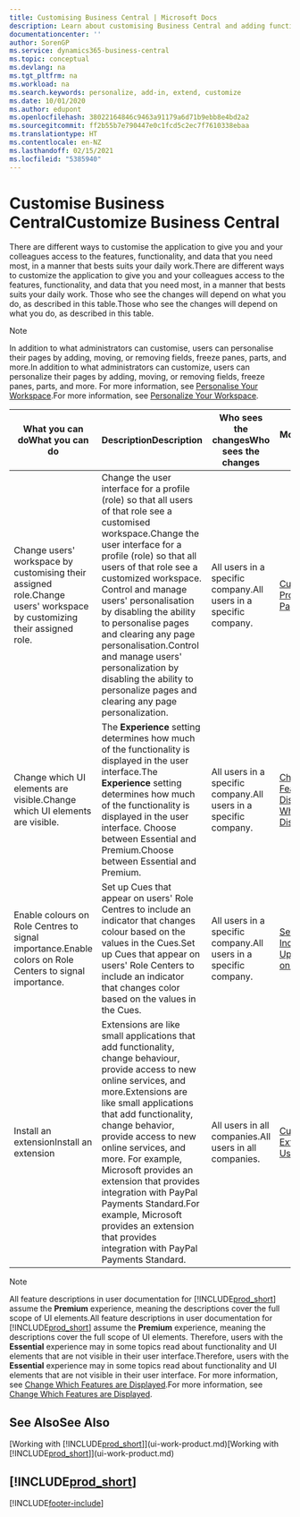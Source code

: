 ```yaml
---
title: Customising Business Central | Microsoft Docs
description: Learn about customising Business Central and adding functionality.
documentationcenter: ''
author: SorenGP
ms.service: dynamics365-business-central
ms.topic: conceptual
ms.devlang: na
ms.tgt_pltfrm: na
ms.workload: na
ms.search.keywords: personalize, add-in, extend, customize
ms.date: 10/01/2020
ms.author: edupont
ms.openlocfilehash: 38022164846c9463a91179a6d71b9ebb8e4bd2a2
ms.sourcegitcommit: ff2b55b7e790447e0c1fcd5c2ec7f7610338ebaa
ms.translationtype: HT
ms.contentlocale: en-NZ
ms.lasthandoff: 02/15/2021
ms.locfileid: "5385940"
---
```

# <a name="customize-business-central"></a><span data-ttu-id="b71d6-103">Customise Business Central</span><span class="sxs-lookup"><span data-stu-id="b71d6-103">Customize Business Central</span></span>
<span data-ttu-id="b71d6-104">There are different ways to customise the application to give you and your colleagues access to the features, functionality, and data that you need most, in a manner that bests suits your daily work.</span><span class="sxs-lookup"><span data-stu-id="b71d6-104">There are different ways to customize the application to give you and your colleagues access to the features, functionality, and data that you need most, in a manner that bests suits your daily work.</span></span> <span data-ttu-id="b71d6-105">Those who see the changes will depend on what you do, as described in this table.</span><span class="sxs-lookup"><span data-stu-id="b71d6-105">Those who see the changes will depend on what you do, as described in this table.</span></span>

> [!NOTE]
> <span data-ttu-id="b71d6-106">In addition to what administrators can customise, users can personalise their pages by adding, moving, or removing fields, freeze panes, parts, and more.</span><span class="sxs-lookup"><span data-stu-id="b71d6-106">In addition to what administrators can customize, users can personalize their pages by adding, moving, or removing fields, freeze panes, parts, and more.</span></span> <span data-ttu-id="b71d6-107">For more information, see [Personalise Your Workspace](ui-personalization-user.md).</span><span class="sxs-lookup"><span data-stu-id="b71d6-107">For more information, see [Personalize Your Workspace](ui-personalization-user.md).</span></span>

| <span data-ttu-id="b71d6-108">What you can do</span><span class="sxs-lookup"><span data-stu-id="b71d6-108">What you can do</span></span>    |  <span data-ttu-id="b71d6-109">Description</span><span class="sxs-lookup"><span data-stu-id="b71d6-109">Description</span></span>  |  <span data-ttu-id="b71d6-110">Who sees the changes</span><span class="sxs-lookup"><span data-stu-id="b71d6-110">Who sees the changes</span></span>  |  <span data-ttu-id="b71d6-111">More information</span><span class="sxs-lookup"><span data-stu-id="b71d6-111">More information</span></span>  |
|-----|---------------|---------|-------|
|<span data-ttu-id="b71d6-112">Change users' workspace by customising their assigned role.</span><span class="sxs-lookup"><span data-stu-id="b71d6-112">Change users' workspace by customizing their assigned role.</span></span>|<span data-ttu-id="b71d6-113">Change the user interface for a profile (role) so that all users of that role see a customised workspace.</span><span class="sxs-lookup"><span data-stu-id="b71d6-113">Change the user interface for a profile (role) so that all users of that role see a customized workspace.</span></span> <span data-ttu-id="b71d6-114">Control and manage users' personalisation by disabling the ability to personalise pages and clearing any page personalisation.</span><span class="sxs-lookup"><span data-stu-id="b71d6-114">Control and manage users' personalization by disabling the ability to personalize pages and clearing any page personalization.</span></span>|<span data-ttu-id="b71d6-115">All users in a specific company.</span><span class="sxs-lookup"><span data-stu-id="b71d6-115">All users in a specific company.</span></span>|[<span data-ttu-id="b71d6-116">Customise Pages for Profiles</span><span class="sxs-lookup"><span data-stu-id="b71d6-116">Customize Pages for Profiles</span></span>](ui-personalization-manage.md)|
|<span data-ttu-id="b71d6-117">Change which UI elements are visible.</span><span class="sxs-lookup"><span data-stu-id="b71d6-117">Change which UI elements are visible.</span></span>|<span data-ttu-id="b71d6-118">The **Experience** setting determines how much of the functionality is displayed in the user interface.</span><span class="sxs-lookup"><span data-stu-id="b71d6-118">The **Experience** setting determines how much of the functionality is displayed in the user interface.</span></span> <span data-ttu-id="b71d6-119">Choose between Essential and Premium.</span><span class="sxs-lookup"><span data-stu-id="b71d6-119">Choose between Essential and Premium.</span></span>|<span data-ttu-id="b71d6-120">All users in a specific company.</span><span class="sxs-lookup"><span data-stu-id="b71d6-120">All users in a specific company.</span></span>|[<span data-ttu-id="b71d6-121">Change Which Features are Displayed</span><span class="sxs-lookup"><span data-stu-id="b71d6-121">Change Which Features are Displayed</span></span>](ui-experiences.md)|
|<span data-ttu-id="b71d6-122">Enable colours on Role Centres to signal importance.</span><span class="sxs-lookup"><span data-stu-id="b71d6-122">Enable colors on Role Centers to signal importance.</span></span>|<span data-ttu-id="b71d6-123">Set up Cues that appear on users' Role Centres to include an indicator that changes colour based on the values in the Cues.</span><span class="sxs-lookup"><span data-stu-id="b71d6-123">Set up Cues that appear on users' Role Centers to include an indicator that changes color based on the values in the Cues.</span></span>|<span data-ttu-id="b71d6-124">All users in a specific company.</span><span class="sxs-lookup"><span data-stu-id="b71d6-124">All users in a specific company.</span></span>|[<span data-ttu-id="b71d6-125">Set Up a Coloured Indicator on Cues</span><span class="sxs-lookup"><span data-stu-id="b71d6-125">Set Up a Colored Indicator on Cues</span></span>](admin-how-set-up-colored-indicator-on-cues.md)|
|<span data-ttu-id="b71d6-126">Install an extension</span><span class="sxs-lookup"><span data-stu-id="b71d6-126">Install an extension</span></span>|<span data-ttu-id="b71d6-127">Extensions are like small applications that add functionality, change behaviour, provide access to new online services, and more.</span><span class="sxs-lookup"><span data-stu-id="b71d6-127">Extensions are like small applications that add functionality, change behavior, provide access to new online services, and more.</span></span> <span data-ttu-id="b71d6-128">For example, Microsoft provides an extension that provides integration with PayPal Payments Standard.</span><span class="sxs-lookup"><span data-stu-id="b71d6-128">For example, Microsoft provides an extension that provides integration with PayPal Payments Standard.</span></span>|<span data-ttu-id="b71d6-129">All users in all companies.</span><span class="sxs-lookup"><span data-stu-id="b71d6-129">All users in all companies.</span></span>|[<span data-ttu-id="b71d6-130">Customising Using Extensions</span><span class="sxs-lookup"><span data-stu-id="b71d6-130">Customizing Using Extensions</span></span>](ui-extensions.md)|
> [!NOTE]
> <span data-ttu-id="b71d6-131">All feature descriptions in user documentation for [!INCLUDE[prod_short](includes/prod_short.md)] assume the **Premium** experience, meaning the descriptions cover the full scope of UI elements.</span><span class="sxs-lookup"><span data-stu-id="b71d6-131">All feature descriptions in user documentation for [!INCLUDE[prod_short](includes/prod_short.md)] assume the **Premium** experience, meaning the descriptions cover the full scope of UI elements.</span></span> <span data-ttu-id="b71d6-132">Therefore, users with the **Essential** experience may in some topics read about functionality and UI elements that are not visible in their user interface.</span><span class="sxs-lookup"><span data-stu-id="b71d6-132">Therefore, users with the **Essential** experience may in some topics read about functionality and UI elements that are not visible in their user interface.</span></span> <span data-ttu-id="b71d6-133">For more information, see [Change Which Features are Displayed](ui-experiences.md).</span><span class="sxs-lookup"><span data-stu-id="b71d6-133">For more information, see [Change Which Features are Displayed](ui-experiences.md).</span></span>

## <a name="see-also"></a><span data-ttu-id="b71d6-134">See Also</span><span class="sxs-lookup"><span data-stu-id="b71d6-134">See Also</span></span>
<span data-ttu-id="b71d6-135">[Working with [!INCLUDE[prod_short](includes/prod_short.md)]](ui-work-product.md)</span><span class="sxs-lookup"><span data-stu-id="b71d6-135">[Working with [!INCLUDE[prod_short](includes/prod_short.md)]](ui-work-product.md)</span></span>  

## [!INCLUDE[prod_short](includes/free_trial_md.md)]  


[!INCLUDE[footer-include](includes/footer-banner.md)]